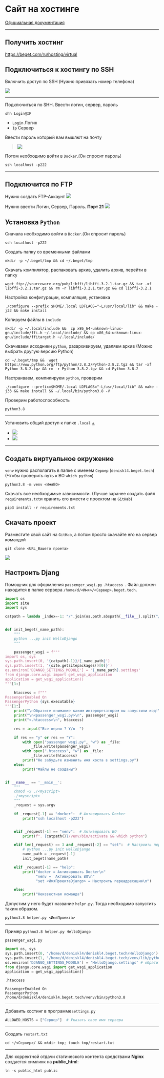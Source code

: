 # Сайт на хостинге

[Официальная документация](https://beget.com/ru/kb/how-to/web-apps/python)

---

## Получить хостинг

https://beget.com/ru/hosting/virtual

## Подключиться к хостингу по SSH

Включить доступ по SSH (Нужно привязать номер телефона)

![](../_attachments/4b357adc00b050a1bf17c9fc0407c6c1.png)

---

Подключиться по SHH. Ввести логин, сервер, пароль

```bush
shh Login@IP
```

- `Login` Логин
- `Ip` Сервер

Ввести пароль который вам вышлют на почту

> ![](../_attachments/dd563e8b933189e6948e3db6134ed000.png)

Потом необходимо войти в `Docker`.(Он спросит пароль)

```bush
ssh localhost -p222
```

---

## Подключится по FTP

Нужно создать FTP-Аккаунт
![](../_attachments/519bbb17a9a105d8cfb2570321c81c81.png)

Нужно ввести Логин, Сервер, Пароль. **Порт 21**
![](../_attachments/9b0d4b9acddf88318f9dc49bd78e9619.png)

## Установка `Python`

Сначала необходимо войти в `Docker`.(Он спросит пароль)

```bush
ssh localhost -p222
```

Создать папку со временными файлами

```bush
mkdir -p ~/.beget/tmp && cd ~/.beget/tmp
```

Скачать компилятор, распаковать архив, удалить архив, перейти в папку

```bush
wget ftp://sourceware.org/pub/libffi/libffi-3.2.1.tar.gz && tar -xf libffi-3.2.1.tar.gz && rm -r libffi-3.2.1.tar.gz && cd libffi-3.2.1
```

Настройка конфигурации, компиляция, установка

```bush
./configure --prefix $HOME/.local LDFLAGS="-L/usr/local/lib" && make -j33 && make install
```

Копируем файлы в `include`

```bush
mkdir -p ~/.local/include &&  cp x86_64-unknown-linux-gnu/include/ffi.h ~/.local/include/ && cp x86_64-unknown-linux-gnu/include/ffitarget.h ~/.local/include/
```

Скачиваем исходники `python`, разархивируем, удаляем архив (Можно выбрать другую версию Python)

```bush
cd ~/.beget/tmp &&  wget https://www.python.org/ftp/python/3.8.2/Python-3.8.2.tgz && tar -xf Python-3.8.2.tgz && rm -r Python-3.8.2.tgz && cd Python-3.8.2
```

Настраиваем, компилируем `python`, проверим

```bush
./configure --prefix=$HOME/.local LDFLAGS="-L/usr/local/lib" && make -j33 && make install && ~/.local/bin/python3.8 -V
```

Проверим работоспособность

```bush
python3.8
```

---

Установить общий доступ к папке `.local` [+](https://sprutio.beget.com/)

- ![](../_attachments/7fac66226af3e82b7e603f3bcbc38712.png)
- ![](../_attachments/8eea845c940a8c937f474085f9c0dcbf.png)

---

## Создать виртуальное окружение

`venv` нужно располагать в папке с именем `Сервер` (`deniskl4.beget.tech`) (Чтобы проверить путь к ВО `which python`)

```bush
python3.8 -m venv <ИмяВО>
```

Скачать все необходимые зависимости. (Лучше заранее создать файл `requirements.txt`и хранить его вмести с проектом на `GitHab`)

```bush
pip3 install -r requirements.txt
```

## Скачать проект

Разместите свой сайт на `GitHab`, а потом просто скачайте его на сервер командой

```bush
git clone <URL_Вашего проета>
```

![](../_attachments/22cc19b335d7390de8de45c223c78779.png)

## Настроить Djang

Помощник для оформления `passenger_wsgi.py` `.htaccess `. Файл должен находится в папке сервера `/home/d/<Имя>/<Сервер>.beget.tech`.

```python
import os
import site
import sys

catpath = lambda _index=-1: "/".join(os.path.abspath(__file__).split("/")[:_index])


def init_beget(_name_path):
    """
    python ...py init HelloDjango
    """

    passenger_wsgi = f"""
import os, sys
sys.path.insert(0, '{catpath(-1)}/{_name_path}')
sys.path.insert(1, '{site.getsitepackages()[0]}')
os.environ['DJANGO_SETTINGS_MODULE'] = '{_name_path}.settings'
from django.core.wsgi import get_wsgi_application
application = get_wsgi_application()
"""[1:]

    htaccess = f"""
PassengerEnabled On
PassengerPython {sys.executable}
"""[1:]
    print("\nОбратите внимание каким интерпретатором вы запустили код!\n")
    print("\n<passenger_wsgi.py>\n", passenger_wsgi)
    print("<.htaccess>\n", htaccess)

    res = input("Все верно ? Y/n  ")

    if res == "y" or res == "Y":
        with open("passenger_wsgi.py", "w") as _file:
            _file.write(passenger_wsgi)
        with open(".htaccess", "w") as _file:
            _file.write(htaccess)
        print("Не забудьте изменить имя хоста в settings.py")
    else:
        print("Файлы не созданы")


if __name__ == '__main__':
    """
    chmod +x ./<myscript>
    ./<myscript>
    """
    _request = sys.argv

    if _request[-1] == "docker":  # Активировать Docker
        print("ssh localhost -p222")


    elif _request[-1] == "venv":  # Активировать ВО
        print(f". {catpath()}/venv/bin/activate && which python")

    elif len(_request) == 3 and _request[-2] == "set":  # Настроить переадресацию
        # python ...py init HelloDjango
        name_path = _request[-1]
        init_beget(name_path)

    elif _request[-1] == "help":
        print("docker = Активировать Docker\n"
              "venv =  Активировать ВО\n"
              "set <ИмяПроектаDjango> = Настроить переадресацию\n")

    else:
        print("Неизвестная команда")
```

Допустим у него будет название `helpr.py`. Тогда необходимо запустить таким образом.

```bush
pythno3.8 helper.py <ИмяПроекта>
```

---

Пример `pythno3.8 helper.py HelloDjango`

`passenger_wsgi.py`

```python
import os, sys
sys.path.insert(0, '/home/d/deniskl4/deniskl4.beget.tech/HelloDjango')
sys.path.insert(1, '/home/d/deniskl4/deniskl4.beget.tech/venv/lib/python3.8/site-packages')
os.environ['DJANGO_SETTINGS_MODULE'] = 'HelloDjango.settings' # обратите внимание что название главного приложения может отличатся от папки, если это так то сделайте имена одинаковые.
from django.core.wsgi import get_wsgi_application
application = get_wsgi_application()
```

`.htaccess`

```bush
PassengerEnabled On
PassengerPython /home/d/deniskl4/deniskl4.beget.tech/venv/bin/python3.8
```

---

Добавить хостинг в программе`settings.py`

```python
ALLOWED_HOSTS = ["Сервер"]  # Указать свое имя сервера
```

---

Создать `restart.txt`

```bush
cd ~/<Сервер>/ && mkdir tmp; touch tmp/restart.txt
```

---

Для корректной отдачи статического контента средствами **Nginx** создается симлинк на **public_html**:

```bush
ln -s public_html public
```
